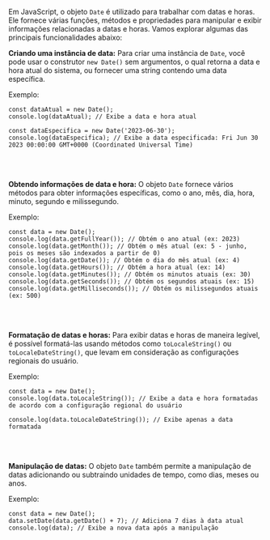 Em JavaScript, o objeto `Date` é utilizado para trabalhar com datas e horas. Ele fornece várias funções, métodos e propriedades para manipular e exibir informações relacionadas a datas e horas. Vamos explorar algumas das principais funcionalidades abaixo:
<br>

**Criando uma instância de data:**
Para criar uma instância de `Date`, você pode usar o construtor `new Date()` sem argumentos, o qual retorna a data e hora atual do sistema, ou fornecer uma string contendo uma data específica.
<br>

Exemplo:
```
const dataAtual = new Date();
console.log(dataAtual); // Exibe a data e hora atual

const dataEspecifica = new Date('2023-06-30');
console.log(dataEspecifica); // Exibe a data especificada: Fri Jun 30 2023 00:00:00 GMT+0000 (Coordinated Universal Time)
```
<br><br>

**Obtendo informações de data e hora:**
O objeto `Date` fornece vários métodos para obter informações específicas, como o ano, mês, dia, hora, minuto, segundo e milissegundo.
<br>

Exemplo:
```
const data = new Date();
console.log(data.getFullYear()); // Obtém o ano atual (ex: 2023)
console.log(data.getMonth()); // Obtém o mês atual (ex: 5 - junho, pois os meses são indexados a partir de 0)
console.log(data.getDate()); // Obtém o dia do mês atual (ex: 4)
console.log(data.getHours()); // Obtém a hora atual (ex: 14)
console.log(data.getMinutes()); // Obtém os minutos atuais (ex: 30)
console.log(data.getSeconds()); // Obtém os segundos atuais (ex: 15)
console.log(data.getMilliseconds()); // Obtém os milissegundos atuais (ex: 500)
```
<br><br>

**Formatação de datas e horas:**
Para exibir datas e horas de maneira legível, é possível formatá-las usando métodos como `toLocaleString()` ou `toLocaleDateString()`, que levam em consideração as configurações regionais do usuário.
<br>

Exemplo:
```
const data = new Date();
console.log(data.toLocaleString()); // Exibe a data e hora formatadas de acordo com a configuração regional do usuário

console.log(data.toLocaleDateString()); // Exibe apenas a data formatada
```
<br><br>

**Manipulação de datas:**
O objeto `Date` também permite a manipulação de datas adicionando ou subtraindo unidades de tempo, como dias, meses ou anos.
<br>

Exemplo:
```
const data = new Date();
data.setDate(data.getDate() + 7); // Adiciona 7 dias à data atual
console.log(data); // Exibe a nova data após a manipulação
```